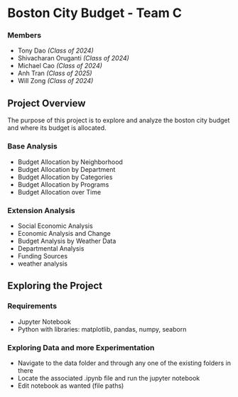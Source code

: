 # Boston City Budget - Team C
### Members
* Tony Dao _(Class of 2024)_
* Shivacharan Oruganti _(Class of 2024)_  
* Michael Cao _(Class of 2024)_
* Anh Tran _(Class of 2025)_  
* Will Zong _(Class of 2024)_

## Project Overview
The purpose of this project is to explore and analyze the boston city budget and where its budget is allocated.
### Base Analysis
* Budget Allocation by Neighborhood
* Budget Allocation by Department
* Budget Allocation by Categories
* Budget Allocation by Programs
* Budget Allocation over Time
### Extension Analysis
* Social Economic Analysis
* Economic Analysis and Change
* Budget Analysis by Weather Data
* Departmental Analysis
* Funding Sources
* weather analysis

## Exploring the Project
### Requirements
* Jupyter Notebook
* Python with libraries: matplotlib, pandas, numpy, seaborn
### Exploring Data and more Experimentation
* Navigate to the data folder and through any one of the existing folders in there
* Locate the associated .ipynb file and run the jupyter notebook
* Edit notebook as wanted (file paths)
